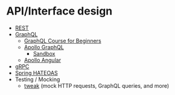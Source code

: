 # API/Interface design

- [REST](https://ics.uci.edu/~fielding/pubs/dissertation/rest_arch_style.htm)
- [GraphQL](https://graphql.org/)
  - [GraphQL Course for Beginners](https://www.youtube.com/watch?v=5199E50O7SI)
  - [Apollo GraphQL](https://www.apollographql.com/)
    - [Sandbox](https://studio.apollographql.com/sandbox/explorer/)
  - [Apollo Angular](https://the-guild.dev/graphql/apollo-angular/docs)
- [gRPC](https://grpc.io/)
- [Spring HATEOAS](https://docs.spring.io/spring-hateoas/docs/current/reference/html/)
- Testing / Mocking
  - [tweak](https://tweak-extension.com/) (mock HTTP requests, GraphQL queries, and more)
